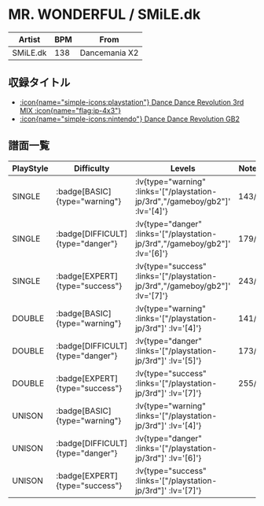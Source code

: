 # MR. WONDERFUL / SMiLE.dk

|Artist|BPM|From|
|------|---|----|
|SMiLE.dk|138|Dancemania X2|

## 収録タイトル

- [ :icon{name="simple-icons:playstation"} Dance Dance Revolution 3rd MIX :icon{name="flag:jp-4x3"} ](/playstation-jp/3rd)
- [ :icon{name="simple-icons:nintendo"} Dance Dance Revolution GB2](/gameboy/gb2)

## 譜面一覧

|PlayStyle|Difficulty|Levels|Notes|Movie|
|---------|----------|------|-----|-----|
|SINGLE| :badge[BASIC]{type="warning"} | :lv{type="warning" :links='["/playstation-jp/3rd","/gameboy/gb2"]' :lv='[4]'} |143/0||
|SINGLE| :badge[DIFFICULT]{type="danger"} | :lv{type="danger" :links='["/playstation-jp/3rd","/gameboy/gb2"]' :lv='[6]'} |179/0||
|SINGLE| :badge[EXPERT]{type="success"} | :lv{type="success" :links='["/playstation-jp/3rd","/gameboy/gb2"]' :lv='[7]'} |243/0||
|DOUBLE| :badge[BASIC]{type="warning"} | :lv{type="warning" :links='["/playstation-jp/3rd"]' :lv='[4]'} |141/0||
|DOUBLE| :badge[DIFFICULT]{type="danger"} | :lv{type="danger" :links='["/playstation-jp/3rd"]' :lv='[5]'} |173/0||
|DOUBLE| :badge[EXPERT]{type="success"} | :lv{type="success" :links='["/playstation-jp/3rd"]' :lv='[7]'} |255/0||
|UNISON| :badge[BASIC]{type="warning"} | :lv{type="warning" :links='["/playstation-jp/3rd"]' :lv='[4]'} |||
|UNISON| :badge[DIFFICULT]{type="danger"} | :lv{type="danger" :links='["/playstation-jp/3rd"]' :lv='[6]'} |||
|UNISON| :badge[EXPERT]{type="success"} | :lv{type="success" :links='["/playstation-jp/3rd"]' :lv='[7]'} |||
